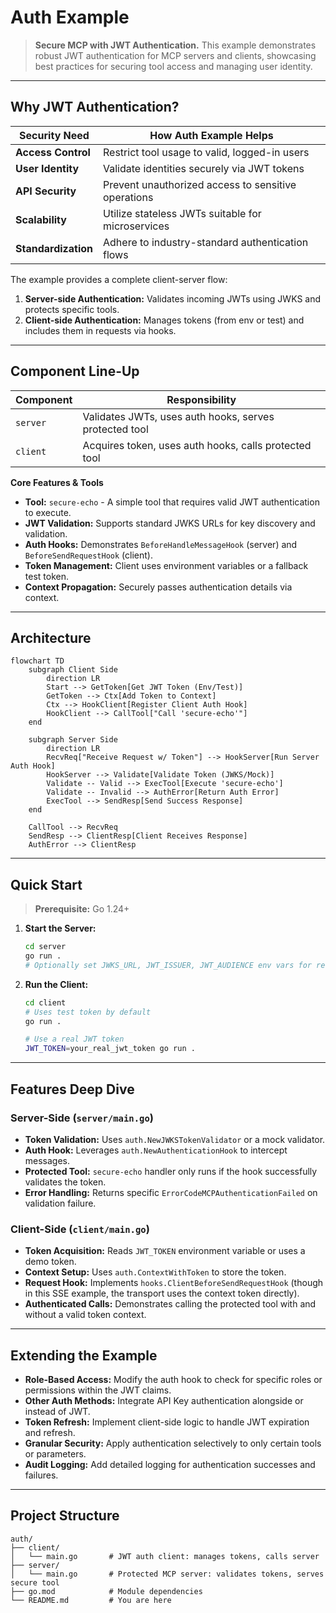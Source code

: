 # Auth Example

> **Secure MCP with JWT Authentication.** This example demonstrates robust JWT authentication for MCP servers and clients, showcasing best practices for securing tool access and managing user identity.

---

## Why JWT Authentication?

| Security Need       | How Auth Example Helps                              |
| ------------------- | --------------------------------------------------- |
| **Access Control**  | Restrict tool usage to valid, logged-in users       |
| **User Identity**   | Validate identities securely via JWT tokens         |
| **API Security**    | Prevent unauthorized access to sensitive operations |
| **Scalability**     | Utilize stateless JWTs suitable for microservices   |
| **Standardization** | Adhere to industry-standard authentication flows    |

The example provides a complete client-server flow:

1. **Server-side Authentication:** Validates incoming JWTs using JWKS and protects specific tools.
2. **Client-side Authentication:** Manages tokens (from env or test) and includes them in requests via hooks.

---

## Component Line-Up

| Component | Responsibility                                         |
| --------- | ------------------------------------------------------ |
| `server`  | Validates JWTs, uses auth hooks, serves protected tool |
| `client`  | Acquires token, uses auth hooks, calls protected tool  |

**Core Features & Tools**

- **Tool:** `secure-echo` - A simple tool that requires valid JWT authentication to execute.
- **JWT Validation:** Supports standard JWKS URLs for key discovery and validation.
- **Auth Hooks:** Demonstrates `BeforeHandleMessageHook` (server) and `BeforeSendRequestHook` (client).
- **Token Management:** Client uses environment variables or a fallback test token.
- **Context Propagation:** Securely passes authentication details via context.

---

## Architecture

```mermaid
flowchart TD
    subgraph Client Side
        direction LR
        Start --> GetToken[Get JWT Token (Env/Test)]
        GetToken --> Ctx[Add Token to Context]
        Ctx --> HookClient[Register Client Auth Hook]
        HookClient --> CallTool["Call 'secure-echo'"]
    end

    subgraph Server Side
        direction LR
        RecvReq["Receive Request w/ Token"] --> HookServer[Run Server Auth Hook]
        HookServer --> Validate[Validate Token (JWKS/Mock)]
        Validate -- Valid --> ExecTool[Execute 'secure-echo']
        Validate -- Invalid --> AuthError[Return Auth Error]
        ExecTool --> SendResp[Send Success Response]
    end

    CallTool --> RecvReq
    SendResp --> ClientResp[Client Receives Response]
    AuthError --> ClientResp
```

---

## Quick Start

> **Prerequisite:** Go 1.24+

1.  **Start the Server:**

    ```bash
    cd server
    go run .
    # Optionally set JWKS_URL, JWT_ISSUER, JWT_AUDIENCE env vars for real validation
    ```

2.  **Run the Client:**

    ```bash
    cd client
    # Uses test token by default
    go run .

    # Use a real JWT token
    JWT_TOKEN=your_real_jwt_token go run .
    ```

---

## Features Deep Dive

### Server-Side (`server/main.go`)

- **Token Validation:** Uses `auth.NewJWKSTokenValidator` or a mock validator.
- **Auth Hook:** Leverages `auth.NewAuthenticationHook` to intercept messages.
- **Protected Tool:** `secure-echo` handler only runs if the hook successfully validates the token.
- **Error Handling:** Returns specific `ErrorCodeMCPAuthenticationFailed` on validation failure.

### Client-Side (`client/main.go`)

- **Token Acquisition:** Reads `JWT_TOKEN` environment variable or uses a demo token.
- **Context Setup:** Uses `auth.ContextWithToken` to store the token.
- **Request Hook:** Implements `hooks.ClientBeforeSendRequestHook` (though in this SSE example, the transport uses the context token directly).
- **Authenticated Calls:** Demonstrates calling the protected tool with and without a valid token context.

---

## Extending the Example

- **Role-Based Access:** Modify the auth hook to check for specific roles or permissions within the JWT claims.
- **Other Auth Methods:** Integrate API Key authentication alongside or instead of JWT.
- **Token Refresh:** Implement client-side logic to handle JWT expiration and refresh.
- **Granular Security:** Apply authentication selectively to only certain tools or parameters.
- **Audit Logging:** Add detailed logging for authentication successes and failures.

---

## Project Structure

```
auth/
├── client/
│   └── main.go       # JWT auth client: manages tokens, calls server
├── server/
│   └── main.go       # Protected MCP server: validates tokens, serves secure tool
├── go.mod            # Module dependencies
└── README.md         # You are here
```
